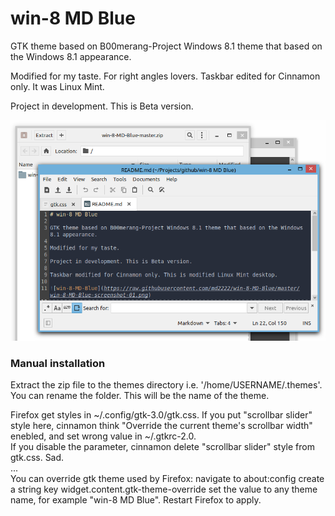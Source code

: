 # win-8 MD Blue

GTK theme based on B00merang-Project Windows 8.1 theme that based on the Windows 8.1 appearance.

Modified for my taste. For right angles lovers. Taskbar edited for Cinnamon only. It was Linux Mint.

Project in development. This is Beta version.

![win-8-MD-Blue](https://raw.githubusercontent.com/md2222/win-8-MD-Blue/master/win-8-MD-Blue-example-01.png)

### Manual installation

Extract the zip file to the themes directory i.e. '/home/USERNAME/.themes'. You can rename the folder. This will be the name of the theme.

Firefox get styles in \~/.config/gtk-3.0/gtk.css. 
If you put "scrollbar slider" style here, cinnamon think "Override the current theme's scrollbar width" enebled,
and set wrong value in \~/.gtkrc-2.0.<br>
If you disable the parameter, cinnamon delete "scrollbar slider" style from gtk.css. Sad.<br>
...<br>
You can override gtk theme used by Firefox: navigate to about:config create a string key widget.content.gtk-theme-override set the value to any theme name, for example "win-8 MD Blue". Restart Firefox to apply.


